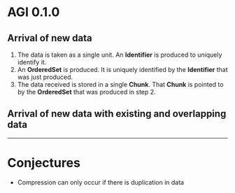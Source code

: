 # AGI 0.1.0

## Arrival of new data

1. The data is taken as a single unit. An **Identifier** is produced to uniquely identify it.
2. An **OrderedSet** is produced. It is uniquely identified by the **Identifier** that was just produced.
3. The data received is stored in a single **Chunk**. That **Chunk** is pointed to by the **OrderedSet** that was produced in step 2.

## Arrival of new data with existing and overlapping data

-----

# Conjectures
* Compression can only occur if there is duplication in data